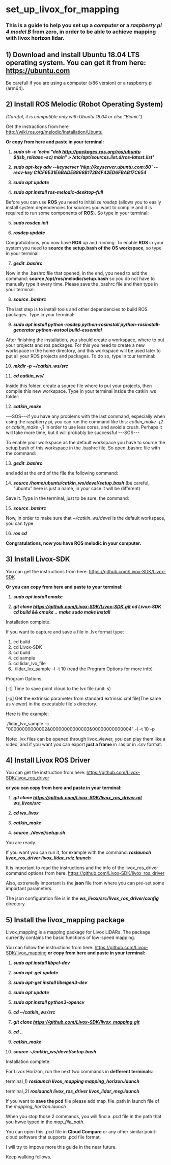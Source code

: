 # set_up_livox_for_mapping

### This is a guide to help you set up a *computer* or a *raspberry pi 4 model B* from zero, in order to be able to achieve mapping with livox horizon lidar.
## 1) Download and install **Ubuntu 18.04 LTS** operating system. You can get it from here: https://ubuntu.com
Be carefull if you are using a computer (x86 version) or a raspberry pi (arm64).

## 2) Install **ROS Melodic** (Robot Operating System)
*(Careful, it is compatible only with Ubuntu 18.04 or else "Bionic")*

Get the instractions from here http://wiki.ros.org/melodic/Installation/Ubuntu

**Or copy from here and paste in your terminal:**
1) ***sudo sh -c 'echo "deb http://packages.ros.org/ros/ubuntu $(lsb_release -sc) main" > /etc/apt/sources.list.d/ros-latest.list'***

2) ***sudo apt-key adv --keyserver 'hkp://keyserver.ubuntu.com:80' --recv-key C1CF6E31E6BADE8868B172B4F42ED6FBAB17C654***

3) ***sudo apt update***

4) ***sudo apt install ros-melodic-desktop-full***

Before you can use **ROS** you need to initialize *rosdep* (allows you to easily install system dependencies for sources you want to compile and it is required to run some components of **ROS**). So type in your terminal:

5) ***sudo rosdep init***

6) ***rosdep update***

Congratulations, you now have **ROS** up and running.
To enable **ROS** in your system you need to **source the setup.bash of the OS workspace**, so type in your terminal:

7) ***gedit .bashrc***

Now in the .bashrc file that opened, in the end,  you need to add the command: **source /opt/ros/melodic/setup.bash** so you do not have to manually type it every time. Please save the .bashrc file and then type in your terminal:

8) ***source .bashrc***

The last step is to install tools and other dependencies to build ROS packages. Type in your terminal:

9) ***sudo apt install python-rosdep python-rosinstall python-rosinstall-generator python-wstool build-essential***

After finishing the installation, you should create a workspace, where to put your projects and ros packages.
For this you need to create a new workspace in the home directory, and this workspace will be used later to put all your ROS projects and packages.
To do so, type in tour terminal:

10) ***mkdir -p ~/catkin_ws/src***

11) ***cd catkin_ws/***

Inside this folder, create a source file where to put your projects, then compile this new workspace. Type in your terminal inside the catkin_ws folder:

12) ***catkin_make***

---SOS---if you have any problems with the last command, especially when using the raspberry pi, you can run the command like this: *catkin_make -j2* or *catkin_make -j1* in order to use less cores, and avoid a crush. Perhaps it will take more time, but it will probably be successful ---SOS---

To enable your workspace as the default workspace you have to source the setup.bash of this workspace in the .bashrc file. So open .bashrc file with the command:

13) ***gedit .bashrc***

and add at the end of the file the following command:

14) ***source /home/ubuntu/catkin_ws/devel/setup.bash*** (be careful, "ubuntu" here is just a name, in your case it will be different)

Save it. Type in the terminal, just to be sure, the command:

15) ***source .bashrc***

Now, in order to make sure that *~/catkin_ws/devel* is the default workspace, you can type 

16) ***ros cd***

**Congratulations, now you have ROS melodic in your computer.**

## 3) Install Livox-SDK
You can get the instructions from here: https://github.com/Livox-SDK/Livox-SDK

**Or you can copy from here and paste to your terminal:**

1) ***sudo apt install cmake***

2) ***git clone https://github.com/Livox-SDK/Livox-SDK.git***
   ***cd Livox-SDK***
   ***cd build && cmake ..***
   ***make***
   ***sudo make install***

Installation complete.

If you want to capture and save a file in .lvx format type:
1) cd build
2) cd Livox-SDK
3) cd build
4) cd sample
5) cd lidar_lvx_file
6) ./lidar_lvx_sample -l -t 10 (read the Program Options for more info)

Program Options:

[-t] Time to save point cloud to the lvx file.(unit: s)

[-p] Get the extrinsic parameter from standard extrinsic.xml file(The same as viewer) in the executable file's directory.

Here is the example:

./lidar_lvx_sample -c "00000000000002&00000000000003&00000000000004" -l -t 10 -p

Note: .lvx files can be opened through livox_viewer, you can play them like a video, and if you want you can export **just a frame** in .las or in .csv format.


## 4) Install Livox ROS Driver
You can get the instruction from here: https://github.com/Livox-SDK/livox_ros_driver

**or you can copy from here and paste in your terminal:**

1) ***git clone https://github.com/Livox-SDK/livox_ros_driver.git ws_livox/src***

2) ***cd ws_livox***
 
3) ***catkin_make***

4) ***source ./devel/setup.sh***

You are ready. 

If you want you can run it, for example with the command: ***roslaunch livox_ros_driver livox_lidar_rviz.launch***

It is important to read the instructions and the info of the livox_ros_driver command options from here: https://github.com/Livox-SDK/livox_ros_driver


Also, extremelly important is the **json** file from where you can pre-set some important parameters.

The json configuration file is in the ***ws_livox/src/livox_ros_driver/config*** directory.

## 5) Install the livox_mapping package
Livox_mapping is a mapping package for Livox LiDARs. The package currently contains the basic functions of low-speed mapping.

You can follow the instructions from here: https://github.com/Livox-SDK/livox_mapping
**or copy from here and paste in your terminal:**

1) ***sudo apt install libpcl-dev***

2) ***sudo apt-get update***

3) ***sudo apt-get install libeigen3-dev***

4) ***sudo apt update***

5) ***sudo apt install python3-opencv***

6) ***cd ~/catkin_ws/src***

7) ***git clone https://github.com/Livox-SDK/livox_mapping.git***

8) ***cd ..***

9) ***catkin_make***

10) ***source ~/catkin_ws/devel/setup.bash***

Installation complete.


For Livox Horizon, run the next two commands in **defferent terminals**:

terminal_1) ***roslaunch livox_mapping mapping_horizon.launch***

terminal_2) ***roslaunch livox_ros_driver livox_lidar_msg.launch***


If you want to **save the pcd** file please add map_file_path in launch file of the *mapping_horizon.launch*

When you stop those 2 commands, you will find a .pcd file in the path that you hwve typed in the *map_file_path*.

You can open this .pcd file in **Cloud Compare** or any other similar point-cloud software that supports .pcd file format.




I will try to impove more this guide in the near future.

Keep walking fellows.
